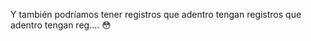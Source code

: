 Y también podríamos tener registros que adentro tengan registros que adentro tengan reg.... :flushed:
